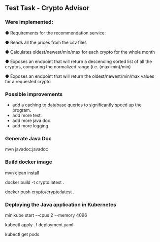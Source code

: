 ## Test Task - Crypto Advisor

### Were implemented:
● Requirements for the recommendation service:

● Reads all the prices from the csv files

● Calculates oldest/newest/min/max for each crypto for the whole month

● Exposes an endpoint that will return a descending sorted list of all the cryptos,
comparing the normalized range (i.e. (max-min)/min)

● Exposes an endpoint that will return the oldest/newest/min/max values for a requested
crypto

### Possible improvements
- add a caching to database queries to significantly speed up the program.
- add more test.
- add more java doc.
- add more logging.

### Generate Java Doc
mvn javadoc:javadoc

### Build docker image
mvn clean install

docker build -t crypto:latest .

docker push crypto/crypto:latest .

### Deploying the  Java application in Kubernetes
minikube start --cpus 2 --memory 4096

kubectl apply -f deployment.yaml

kubectl get pods
